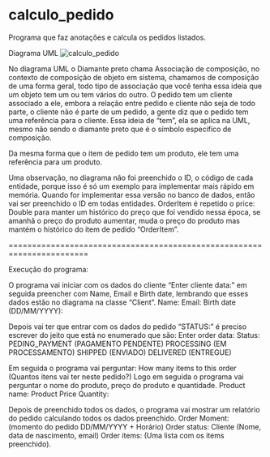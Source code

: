 # calculo_pedido

Programa que faz anotações e calcula os pedidos listados.

Diagrama UML
![calculo_pedido](https://github.com/LuizWolff/calculo_pedido/assets/46894743/28634c26-9b13-422b-a3fb-7488b440fb88)

No diagrama UML o Diamante preto chama Associação de composição, no contexto de composição de objeto em sistema, chamamos de composição de uma forma geral, todo tipo de associação que você tenha essa ideia que um objeto tem um ou tem vários do outro. 
O pedido tem um cliente associado a ele, embora a relação entre pedido e cliente não seja de todo parte, o cliente não é parte de um pedido, a gente diz que o pedido tem uma referência para o cliente. Essa ideia de “tem”, ela se aplica na UML, mesmo não sendo o diamante preto que é o símbolo especifico de composição.

Da mesma forma que o item de pedido tem um produto, ele tem uma referência para um produto.

Uma observação, no diagrama não foi preenchido o ID, o código de cada entidade, porque isso é só um exemplo para implementar mais rápido em memória. Quando for implementar essa versão no banco de dados, então vai ser preenchido o ID em todas entidades.
OrderItem é repetido o price: Double para manter um histórico do preço que foi vendido nessa época, se amanhã o preço do produto aumentar, muda o preço do produto mas mantém o histórico do item de pedido “OrderItem”.

=======================================================================

Execução do programa:

O programa vai iniciar com os dados do cliente “Enter cliente data:” em seguida preencher com Name, Email e Birth date, lembrando que esses dados estão no diagrama na classe “Client”. 
Name:
Email:
Birth date (DD/MM/YYYY):

Depois vai ter que entrar com os dados do pedido “STATUS:” é preciso escrever do jeito que está no enumerado que são: 
Enter order data:
Status:
PEDING_PAYMENT (PAGAMENTO PENDENTE)
PROCESSING (EM PROCESSAMENTO)
SHIPPED (ENVIADO)
DELIVERED (ENTREGUE)

Em seguida o programa vai perguntar: How many items to this order (Quantos itens vai ter neste pedido?) 
Logo em seguida o programa vai perguntar o nome do produto, preço do produto e quantidade.
Product name: 
Product Price 
Quantity: 

Depois de preenchido todos os dados, o programa vai mostrar um relatório do pedido calculando todos os dados preenchido.
Order Moment: (momento do pedido DD/MM/YYYY + Horário)
Order status: 
Cliente (Nome, data de nascimento, email)
Order items: (Uma lista com os items preenchido).
